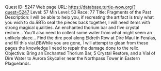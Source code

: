 Quest ID: 5247
Web page URL: https://database.turtle-wow.org/?quest=5247
Level: 57
Min Level: 53
Race: 77
Title: Fragments of the Past
Description: I will be able to help you, if recreating the artifact is truly what you wish to do.$B$BTo seal the pieces back together, I will need items with strong magical qualities. An enchanted thorium bar and five crystal restore... You'll also need to collect some water from what might seem an unlikely place... Find the dire pool along Eldreth Row at Dire Maul in Feralas, and fill this vial.$B$BWhile you are gone, I will attempt to glean from these pages the knowledge I need to repair the damage done to the relic.
Objective: Bring an Enchanted Thorium Bar, 5 Crystal Restore, and a Vial of Dire Water to Aurora Skycaller near the Northpass Tower in Eastern Plaguelands.
